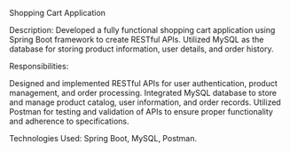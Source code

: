 Shopping Cart Application

Description: Developed a fully functional shopping cart application using Spring Boot framework to create RESTful APIs. Utilized MySQL as the database for storing product information, user details, and order history.

Responsibilities:

Designed and implemented RESTful APIs for user authentication, product management, and order processing.
Integrated MySQL database to store and manage product catalog, user information, and order records.
Utilized Postman for testing and validation of APIs to ensure proper functionality and adherence to specifications.

Technologies Used: Spring Boot, MySQL, Postman.
